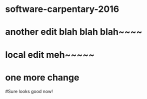 # software-carpentary-2016
# another edit blah blah blah~~~~
# local edit meh~~~~~
# one more change

#Sure looks good now!
